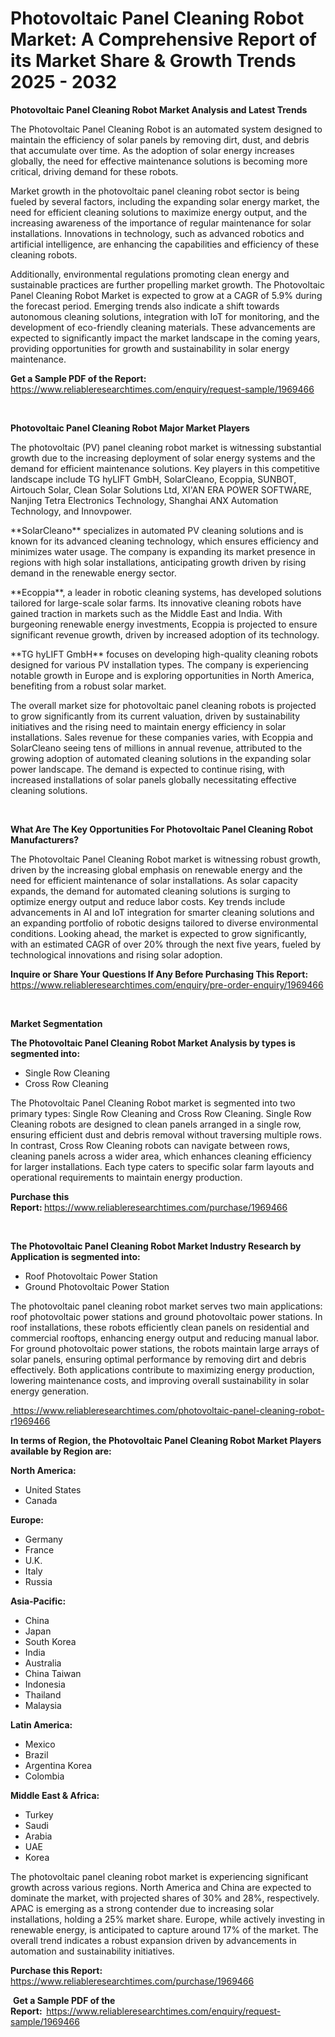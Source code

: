 <p><h1>Photovoltaic Panel Cleaning Robot Market: A Comprehensive Report of its Market Share & Growth Trends 2025 - 2032</h1></p><p><strong>Photovoltaic Panel Cleaning Robot Market Analysis and Latest Trends</strong></p>
<p><p>The Photovoltaic Panel Cleaning Robot is an automated system designed to maintain the efficiency of solar panels by removing dirt, dust, and debris that accumulate over time. As the adoption of solar energy increases globally, the need for effective maintenance solutions is becoming more critical, driving demand for these robots. </p><p>Market growth in the photovoltaic panel cleaning robot sector is being fueled by several factors, including the expanding solar energy market, the need for efficient cleaning solutions to maximize energy output, and the increasing awareness of the importance of regular maintenance for solar installations. Innovations in technology, such as advanced robotics and artificial intelligence, are enhancing the capabilities and efficiency of these cleaning robots.</p><p>Additionally, environmental regulations promoting clean energy and sustainable practices are further propelling market growth. The Photovoltaic Panel Cleaning Robot Market is expected to grow at a CAGR of 5.9% during the forecast period. Emerging trends also indicate a shift towards autonomous cleaning solutions, integration with IoT for monitoring, and the development of eco-friendly cleaning materials. These advancements are expected to significantly impact the market landscape in the coming years, providing opportunities for growth and sustainability in solar energy maintenance.</p></p>
<p><strong>Get a Sample PDF of the Report:&nbsp;</strong> <a href="https://www.reliableresearchtimes.com/enquiry/request-sample/1969466?utm_campaign=3298&utm_medium=2&utm_source=Github&utm_content=ia&utm_term=16042025&utm_id=photovoltaic-panel-cleaning-robot">https://www.reliableresearchtimes.com/enquiry/request-sample/1969466</a></p>
<p>&nbsp;</p>
<p><strong>Photovoltaic Panel Cleaning Robot Major Market Players</strong></p>
<p><p>The photovoltaic (PV) panel cleaning robot market is witnessing substantial growth due to the increasing deployment of solar energy systems and the demand for efficient maintenance solutions. Key players in this competitive landscape include TG hyLIFT GmbH, SolarCleano, Ecoppia, SUNBOT, Airtouch Solar, Clean Solar Solutions Ltd, XI'AN ERA POWER SOFTWARE, Nanjing Tetra Electronics Technology, Shanghai ANX Automation Technology, and Innovpower.</p><p>**SolarCleano** specializes in automated PV cleaning solutions and is known for its advanced cleaning technology, which ensures efficiency and minimizes water usage. The company is expanding its market presence in regions with high solar installations, anticipating growth driven by rising demand in the renewable energy sector.</p><p>**Ecoppia**, a leader in robotic cleaning systems, has developed solutions tailored for large-scale solar farms. Its innovative cleaning robots have gained traction in markets such as the Middle East and India. With burgeoning renewable energy investments, Ecoppia is projected to ensure significant revenue growth, driven by increased adoption of its technology.</p><p>**TG hyLIFT GmbH** focuses on developing high-quality cleaning robots designed for various PV installation types. The company is experiencing notable growth in Europe and is exploring opportunities in North America, benefiting from a robust solar market.</p><p>The overall market size for photovoltaic panel cleaning robots is projected to grow significantly from its current valuation, driven by sustainability initiatives and the rising need to maintain energy efficiency in solar installations. Sales revenue for these companies varies, with Ecoppia and SolarCleano seeing tens of millions in annual revenue, attributed to the growing adoption of automated cleaning solutions in the expanding solar power landscape. The demand is expected to continue rising, with increased installations of solar panels globally necessitating effective cleaning solutions.</p></p>
<p>&nbsp;</p>
<p><strong>What Are The Key Opportunities For Photovoltaic Panel Cleaning Robot Manufacturers?</strong></p>
<p><p>The Photovoltaic Panel Cleaning Robot market is witnessing robust growth, driven by the increasing global emphasis on renewable energy and the need for efficient maintenance of solar installations. As solar capacity expands, the demand for automated cleaning solutions is surging to optimize energy output and reduce labor costs. Key trends include advancements in AI and IoT integration for smarter cleaning solutions and an expanding portfolio of robotic designs tailored to diverse environmental conditions. Looking ahead, the market is expected to grow significantly, with an estimated CAGR of over 20% through the next five years, fueled by technological innovations and rising solar adoption.</p></p>
<p><strong>Inquire or Share Your Questions If Any Before Purchasing This Report:</strong> <a href="https://www.reliableresearchtimes.com/enquiry/pre-order-enquiry/1969466?utm_campaign=3298&utm_medium=2&utm_source=Github&utm_content=ia&utm_term=16042025&utm_id=photovoltaic-panel-cleaning-robot">https://www.reliableresearchtimes.com/enquiry/pre-order-enquiry/1969466</a></p>
<p>&nbsp;</p>
<p><strong>Market Segmentation</strong></p>
<p><strong>The Photovoltaic Panel Cleaning Robot Market Analysis by types is segmented into:</strong></p>
<p><ul><li>Single Row Cleaning</li><li>Cross Row Cleaning</li></ul></p>
<p><p>The Photovoltaic Panel Cleaning Robot market is segmented into two primary types: Single Row Cleaning and Cross Row Cleaning. Single Row Cleaning robots are designed to clean panels arranged in a single row, ensuring efficient dust and debris removal without traversing multiple rows. In contrast, Cross Row Cleaning robots can navigate between rows, cleaning panels across a wider area, which enhances cleaning efficiency for larger installations. Each type caters to specific solar farm layouts and operational requirements to maintain energy production.</p></p>
<p><strong>Purchase this Report:&nbsp;</strong><a href="https://www.reliableresearchtimes.com/purchase/1969466?utm_campaign=3298&utm_medium=2&utm_source=Github&utm_content=ia&utm_term=16042025&utm_id=photovoltaic-panel-cleaning-robot">https://www.reliableresearchtimes.com/purchase/1969466</a></p>
<p>&nbsp;</p>
<p><strong>The Photovoltaic Panel Cleaning Robot Market Industry Research by Application is segmented into:</strong></p>
<p><ul><li>Roof Photovoltaic Power Station</li><li>Ground Photovoltaic Power Station</li></ul></p>
<p><p>The photovoltaic panel cleaning robot market serves two main applications: roof photovoltaic power stations and ground photovoltaic power stations. In roof installations, these robots efficiently clean panels on residential and commercial rooftops, enhancing energy output and reducing manual labor. For ground photovoltaic power stations, the robots maintain large arrays of solar panels, ensuring optimal performance by removing dirt and debris effectively. Both applications contribute to maximizing energy production, lowering maintenance costs, and improving overall sustainability in solar energy generation.</p></p>
<p><a href="https://www.reliableresearchtimes.com/photovoltaic-panel-cleaning-robot-r1969466?utm_campaign=3298&utm_medium=2&utm_source=Github&utm_content=ia&utm_term=16042025&utm_id=photovoltaic-panel-cleaning-robot">&nbsp;https://www.reliableresearchtimes.com/photovoltaic-panel-cleaning-robot-r1969466</a></p>
<p><strong>In terms of Region, the Photovoltaic Panel Cleaning Robot Market Players available by Region are:</strong></p>
<p>
    <p> <strong> North America: </strong>
        <ul>
            <li>United States</li>
            <li>Canada</li>
        </ul>
        </p> 
    <p> <strong> Europe: </strong>
        <ul>
            <li>Germany</li>
            <li>France</li>
            <li>U.K.</li>
            <li>Italy</li>
            <li>Russia</li>
        </ul>
        </p> 
    <p> <strong> Asia-Pacific: </strong>
        <ul>
            <li>China</li>
            <li>Japan</li>
            <li>South Korea</li>
            <li>India</li>
            <li>Australia</li>
            <li>China Taiwan</li>
            <li>Indonesia</li>
            <li>Thailand</li>
            <li>Malaysia</li>
        </ul>
        </p> 
    <p> <strong> Latin America: </strong>
        <ul>
            <li>Mexico</li>
            <li>Brazil</li>
            <li>Argentina Korea</li>
            <li>Colombia</li>
        </ul>
        </p> 
    <p> <strong> Middle East & Africa: </strong>
        <ul>
            <li>Turkey</li>
            <li>Saudi</li>
            <li>Arabia</li>
            <li>UAE</li>
            <li>Korea</li>
        </ul>
    </p>
    </p>
<p><p>The photovoltaic panel cleaning robot market is experiencing significant growth across various regions. North America and China are expected to dominate the market, with projected shares of 30% and 28%, respectively. APAC is emerging as a strong contender due to increasing solar installations, holding a 25% market share. Europe, while actively investing in renewable energy, is anticipated to capture around 17% of the market. The overall trend indicates a robust expansion driven by advancements in automation and sustainability initiatives.</p></p>
<p><strong>Purchase this Report: </strong><a href="https://www.reliableresearchtimes.com/purchase/1969466?utm_campaign=3298&utm_medium=2&utm_source=Github&utm_content=ia&utm_term=16042025&utm_id=photovoltaic-panel-cleaning-robot">https://www.reliableresearchtimes.com/purchase/1969466</a></p>
<p>&nbsp;<strong>Get a Sample PDF of the Report:&nbsp;&nbsp;</strong><a href="https://www.reliableresearchtimes.com/enquiry/request-sample/1969466?utm_campaign=3298&utm_medium=2&utm_source=Github&utm_content=ia&utm_term=16042025&utm_id=photovoltaic-panel-cleaning-robot">https://www.reliableresearchtimes.com/enquiry/request-sample/1969466</a></p>
<p><strong></strong></p>
<p><p></p><p></p><p></p></p>